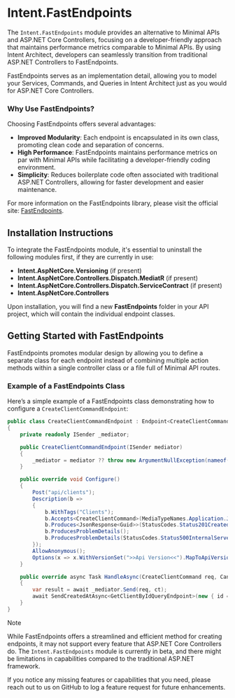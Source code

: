 # Intent.FastEndpoints

The `Intent.FastEndpoints` module provides an alternative to Minimal APIs and ASP.NET Core Controllers, focusing on a developer-friendly approach that maintains performance metrics comparable to Minimal APIs. By using Intent Architect, developers can seamlessly transition from traditional ASP.NET Controllers to FastEndpoints.

FastEndpoints serves as an implementation detail, allowing you to model your Services, Commands, and Queries in Intent Architect just as you would for ASP.NET Core Controllers.

### Why Use FastEndpoints?

Choosing FastEndpoints offers several advantages:

- **Improved Modularity**: Each endpoint is encapsulated in its own class, promoting clean code and separation of concerns.
- **High Performance**: FastEndpoints maintains performance metrics on par with Minimal APIs while facilitating a developer-friendly coding environment.
- **Simplicity**: Reduces boilerplate code often associated with traditional ASP.NET Controllers, allowing for faster development and easier maintenance.

For more information on the FastEndpoints library, please visit the official site: [FastEndpoints](https://fast-endpoints.com/).

## Installation Instructions

To integrate the FastEndpoints module, it's essential to uninstall the following modules first, if they are currently in use:

- **Intent.AspNetCore.Versioning** (if present)
- **Intent.AspNetCore.Controllers.Dispatch.MediatR** (if present)
- **Intent.AspNetCore.Controllers.Dispatch.ServiceContract** (if present)
- **Intent.AspNetCore.Controllers**

Upon installation, you will find a new **FastEndpoints** folder in your API project, which will contain the individual endpoint classes.

## Getting Started with FastEndpoints

FastEndpoints promotes modular design by allowing you to define a separate class for each endpoint instead of combining multiple action methods within a single controller class or a file full of Minimal API routes.

### Example of a FastEndpoints Class

Here’s a simple example of a FastEndpoints class demonstrating how to configure a `CreateClientCommandEndpoint`:

```csharp
public class CreateClientCommandEndpoint : Endpoint<CreateClientCommand, JsonResponse<Guid>>
{
    private readonly ISender _mediator;

    public CreateClientCommandEndpoint(ISender mediator)
    {
        _mediator = mediator ?? throw new ArgumentNullException(nameof(mediator));
    }

    public override void Configure()
    {
        Post("api/clients");
        Description(b =>
        {
            b.WithTags("Clients");
            b.Accepts<CreateClientCommand>(MediaTypeNames.Application.Json);
            b.Produces<JsonResponse<Guid>>(StatusCodes.Status201Created, contentType: MediaTypeNames.Application.Json);
            b.ProducesProblemDetails();
            b.ProducesProblemDetails(StatusCodes.Status500InternalServerError);
        });
        AllowAnonymous();
        Options(x => x.WithVersionSet(">>Api Version<<").MapToApiVersion(new ApiVersion(1.0)));
    }

    public override async Task HandleAsync(CreateClientCommand req, CancellationToken ct)
    {
        var result = await _mediator.Send(req, ct);
        await SendCreatedAtAsync<GetClientByIdQueryEndpoint>(new { id = result }, new JsonResponse<Guid>(result), cancellation: ct);
    }
}
```

>[!NOTE]
> While FastEndpoints offers a streamlined and efficient method for creating endpoints, it may not support every feature that ASP.NET Core Controllers do. The `Intent.FastEndpoints` module is currently in beta, and there might be limitations in capabilities compared to the traditional ASP.NET framework.
>
>If you notice any missing features or capabilities that you need, please reach out to us on GitHub to log a feature request for future enhancements.
